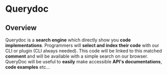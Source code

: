 # Querydoc
## Overview
Querydoc is a **search engine** which directly show you **code implementations**. Programmers will **select and index their code** with our CLI or plugin (CLI always needed). This code will be linked to this matched **comment** and will be available with a simple search on our browser. QueryDoc will be useful to **easily** make accessible **API's documentations**, **code examples** etc...
